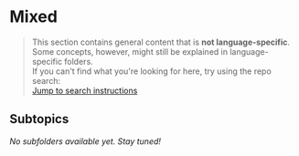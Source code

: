 # Mixed

> This section contains general content that is **not language-specific**.  
> Some concepts, however, might still be explained in language-specific folders.  
> If you can't find what you're looking for here, try using the repo search:  
> [Jump to search instructions](../README.md#im-looking-for-xyz)

## Subtopics
_No subfolders available yet. Stay tuned!_

